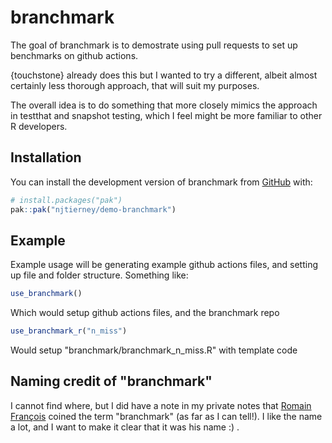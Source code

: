 
# branchmark

<!-- badges: start -->
<!-- badges: end -->

The goal of branchmark is to demostrate using pull requests to set up benchmarks
on github actions. 

{touchstone} already does this but I wanted to try a different, albeit almost certainly less thorough approach, that will suit my purposes.

The overall idea is to do something that more closely mimics the approach in testthat and snapshot testing, which I feel might be more familiar to other R developers.

## Installation

You can install the development version of branchmark from [GitHub](https://github.com/) with:

``` r
# install.packages("pak")
pak::pak("njtierney/demo-branchmark")
```

## Example

Example usage will be generating example github actions files, and setting up file and folder structure. Something like:

```r
use_branchmark()
```

Which would setup github actions files, and the branchmark repo

```r
use_branchmark_r("n_miss")
```

Would setup "branchmark/branchmark_n_miss.R" with template code


## Naming credit of "branchmark"

I cannot find where, but I did have a note in my private notes that [Romain François](https://github.com/romainfrancois) coined the term "branchmark" (as far as I can tell!). I like the name a lot, and I want to make it clear that it was his name :) .
